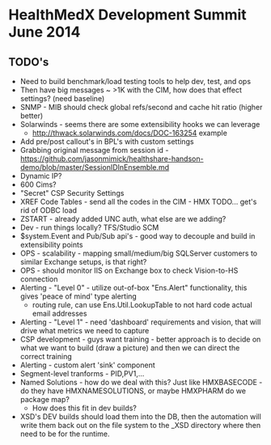 HealthMedX Development Summit June 2014
=======================================

TODO's
------

* Need to build benchmark/load testing tools to help dev, test, and ops
* Then have big messages ~ >1K with the CIM, how does that effect settings? (need baseline)
* SNMP - MIB should check global refs/second and cache hit ratio (higher better)
* Solarwinds - seems there are some extensibility hooks we can leverage
	* http://thwack.solarwinds.com/docs/DOC-163254 example
* Add pre/post callout's in BPL's with custom settings
* Grabbing original message from session id - https://github.com/jasonmimick/healthshare-handson-demo/blob/master/SessionIDInEnsemble.md
* Dynamic IP?
* 600 Cims?
* "Secret" CSP Security Settings
* XREF Code Tables - send all the codes in the CIM - HMX TODO... get's rid of ODBC load
* ZSTART - already added UNC auth, what else are we adding?
* Dev - run things locally? TFS/Studio SCM
* $system.Event and Pub/Sub api's - good way to decouple and build in extensibility points
* OPS - scalability - mapping small/medium/big SQLServer customers to similar Exchange setups, is that right?
* OPS - should monitor IIS on Exchange box to check Vision-to-HS connection
* Alerting - "Level 0" - utilize out-of-box "Ens.Alert" functionality, this gives 'peace of mind' type alerting
	* routing rule, can use Ens.Util.LookupTable to not hard code actual email addresses
* Alerting - "Level 1" - need 'dashboard' requirements and vision, that will drive what metrics we need to capture
* CSP development - guys want training - better approach is to decide on what we want to build (draw a picture) and then we can direct the correct training
* Alerting - custom alert 'sink' component
* Segment-level tranforms - PID,PV1,...
* Named Solutions - how do we deal with this? Just like HMXBASECODE - do they have HMXNAMESOLUTIONS, or maybe HMXPHARM do we package map?
	* How does this fit in dev builds?
* XSD's DEV builds should load them into the DB, then the automation will write them back out on the file system to the _XSD directory where then need to be for the runtime.

